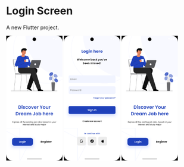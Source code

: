 # Login Screen

A new Flutter project.

<img src="assets/Screenshot_1747814326.png" width="30%">
<img src="assets/Screenshot_1747814330.png" width="30%">
<img src="assets/Screenshot_1747814326.png" width="30%">
